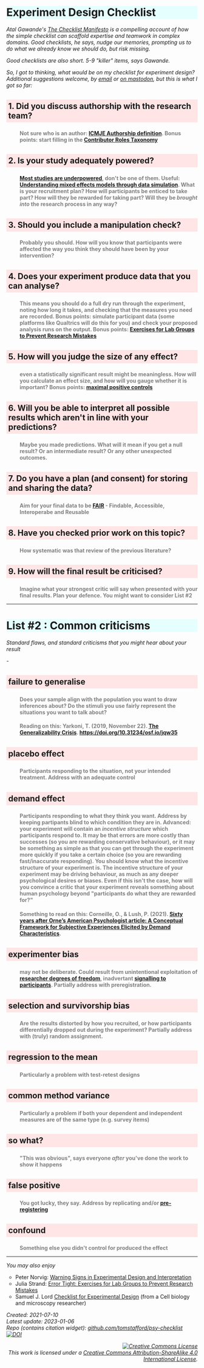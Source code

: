 # Experiment Design Checklist

Atal Gawande's [The Checklist Manifesto](http://atulgawande.com/book/the-checklist-manifesto/) is a compelling account of how the simple checklist can scaffold expertise and teamwork in complex domains. Good checklists, he says, nudge our memories, prompting us to do what we already know we should do, but risk missing.

Good checklists are also short. 5-9 "killer" items, says Gawande. 

So, I got to thinking, what would be on my checklist for experiment design? Additional suggestions welcome, by [email](mailto:t.stafford@sheffield.ac.uk) or [on mastodon](https://mastodon.online/@tomstafford), but this is what I got so far:

## 1. Did you discuss authorship with the research team?

###  Not sure who is an author: [ICMJE Authorship definition](http://www.icmje.org/recommendations/browse/roles-and-responsibilities/defining-the-role-of-authors-and-contributors.html). Bonus points: start filling in the [Contributor Roles Taxonomy](https://casrai.org/credit/)

## 2. Is your study adequately powered?

### [Most studies are underpowered](https://journals.plos.org/plosbiology/article?id=10.1371/journal.pbio.2000797), don't be one of them. Useful: [Understanding mixed effects models through data simulation](https://psyarxiv.com/xp5cy/). What is your recruitment plan? How will participants be enticed to take part? How will they be rewarded for taking part? Will they be *brought into* the research process in any way?

## 3. Should you include a manipulation check?

### Probably you should. How will you know that participants were affected the way you think they should have been by your intervention?

## 4. Does your experiment produce data that you can analyse?

### This means you should do a full dry run through the experiment, noting how long it takes, and checking that the measures you need are recorded. Bonus points: simulate participant data (some platforms like Qualtrics will do this for you) and check your proposed analysis runs on the output. Bonus points: [Exercises for Lab Groups to Prevent Research Mistakes](https://psyarxiv.com/rsn5y/)

##  5. How will you judge the size of any effect?

### even a statistically significant result might be meaningless. How will you calculate an effect size, and how will you gauge whether it is important? Bonus points: [maximal positive controls](https://www.sciencedirect.com/science/article/pii/S0022103120304224) 

##  6. Will you be able to interpret all possible results which aren't in line with your predictions?

###  Maybe you made predictions. What will it mean if you get a null result? Or an intermediate result? Or any other unexpected outcomes.

## 7. Do you have a plan (and consent) for storing and sharing the data?

### Aim for your final data to be [FAIR](https://www.go-fair.org/fair-principles/) - Findable, Accessible, Interoperabe and Reusable

## 8. Have you checked prior work on this topic?

### How systematic was that review of the previous literature?

## 9. How will the final result be criticised?

### Imagine what your strongest critic will say when presented with your final results. Plan your defence. You might want to consider List #2

***


# List #2 : Common criticisms

Standard flaws, and standard criticisms that you might hear about your result

\- 

## failure to generalise

### Does your sample align with the population you want to draw inferences about? Do the stimuli you use fairly represent the situations you want to talk about?

### Reading on this: Yarkoni, T. (2019, November 22). [The Generalizability Crisis](https://doi.org/10.31234/osf.io/jqw35). https://doi.org/10.31234/osf.io/jqw35

##  placebo effect

### Participants responding to the situation, not your intended treatment. Address with an adequate control

##  demand effect

### Participants responding to what they think you want. Address by keeping partipants blind to which condition they are in. Advanced: your experiment will contain an *incentive structure* which participants respond to. It may be that errors are more costly than successes (so you are rewarding conservative behaviour), or it may be something as simple as that you can get through the experiment more quickly if you take a certain choice (so you are rewarding fast/inaccurate responding). You should know what the incentive structure of your experiment is. The incentive structure of your experiment may be driving behaviour, as much as any deeper psychological desires or biases. Even if this isn't the case, how will you convince a critic that your experiment reveals something about human psychology beyond "participants do what they are rewarded for?"

### Something to read on this: Corneille, O., & Lush, P. (2021). [Sixty years after Orne’s American Psychologist article: A Conceptual Framework for Subjective Experiences Elicited by Demand Characteristics](https://www.researchgate.net/publication/360589222_Sixty_years_after_Orne's_American_Psychologist_article_A_Conceptual_Framework_for_Subjective_Experiences_Elicited_by_Demand_Characteristics).

## experimenter bias

### may not be deliberate. Could result from unintentional exploitation of [researcher degrees of freedom](https://journals.sagepub.com/doi/full/10.1177/0956797611417632), inadvertant [signalling to participants](https://journals.sagepub.com/doi/abs/10.1111/1467-8721.ep10770698?journalCode=cdpa). Partially address with preregistration.

## selection and survivorship bias

### Are the results distorted by how you recruited, or how participants differentially dropped out during the experiment? Partially address with (truly) random assignment. 

##  regression to the mean

### Particularly a problem with test-retest designs

##  common method variance

### Particularly a problem if both your dependent and independent measures are of the same type (e.g. survey items)

##  so what?

### "This was obvious", says everyone *after*  you've done the work to show it happens

##  false positive

### You got lucky, they say. Address by replicating and/or [pre-registering](http://tomstafford.staff.shef.ac.uk/?p=573)

##  confound

### Something else you didn't control for produced the effect


***

You may also enjoy

* Peter Norvig: [Warning Signs in Experimental Design and Interpretation](https://norvig.com/experiment-design.html)
* Julia Strand: [Error Tight: Exercises for Lab Groups to Prevent Research Mistakes](https://psyarxiv.com/rsn5y/)
* Samuel J. Lord [Checklist for Experimental Design](https://blog.everydayscientist.com/?p=3836) (from a Cell biology and microscopy researcher)

Created: 2021-07-10  
Latest update: 2023-01-06  
Repo (contains citation widget): [github.com/tomstafford/psy-checklist](https://github.com/tomstafford/psy-checklist)  
[![DOI](https://zenodo.org/badge/DOI/10.5281/zenodo.5204496.svg)](https://doi.org/10.5281/zenodo.5204496)

<style type="text/css">
p{
font-style: italic;
}
  h1 {
    background: #e5ffff;
    }
  h2 {
  background: #ffe5e5;
  padding: 5px;
  font-weight: bold;
  font-size: 150%;
  }
  h3 {
	color: #808080;
	font-size: 100%;
	margin-left: 35px;

	}
  ul {
    list-style-type: circle;
  }
.footer {
  display: none;
}
</style>

<p align="right">
<a rel="license" href="http://creativecommons.org/licenses/by-sa/4.0/"><img alt="Creative Commons License" style="border-width:0" src="https://i.creativecommons.org/l/by-sa/4.0/88x31.png" /></a><br />This work is licensed under a <a rel="license" href="http://creativecommons.org/licenses/by-sa/4.0/">Creative Commons Attribution-ShareAlike 4.0 International License</a>.
</p>
